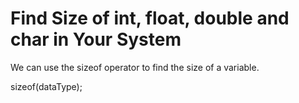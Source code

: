 # Find Size of int, float, double and char in Your System
We can use the sizeof operator to find the size of a variable.

sizeof(dataType);
